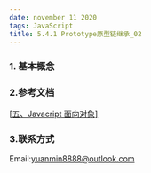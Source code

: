 ```yaml
---
date: november 11 2020
tags: JavaScript
title: 5.4.1 Prototype原型链继承_02
---
```

### 1. 基本概念


### 2.参考文档

[[五、Javacript 面向对象]](https://web-dolphin.github.io/2020/10/28/JavaScript/Tutorial/%E4%BA%94%E3%80%81Javacript%20%E9%9D%A2%E5%90%91%E5%AF%B9%E8%B1%A1/)

### 3.联系方式


Email:yuanmin8888@outlook.com